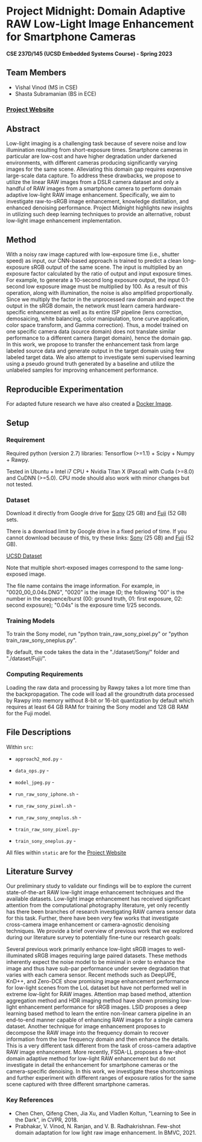 # Project Midnight: Domain Adaptive RAW Low-Light Image Enhancement for Smartphone Cameras
**CSE 237D/145 (UCSD Embedded Systems Course) - Spring 2023**

## Team Members
- Vishal Vinod (MS in CSE)
- Shasta Subramanian (BS in ECE)

### [Project Website](https://vishal-vinod.github.io/project-midnight/)

## Abstract
Low-light imaging is a challenging task because of severe noise and low illumination resulting from short-exposure times. Smartphone cameras in particular are low-cost and have higher degradation under darkened environments, with different cameras producing significantly varying images for the same scene. Alleviating this domain gap requires expensive large-scale data capture. To address these drawbacks, we propose to utilize the linear RAW images from a DSLR camera dataset and only a handful of RAW images from a smartphone camera to perform domain adaptive low-light RAW image enhancement. Specifically, we aim to investigate raw-to-sRGB image enhancement, knowledge distillation, and enhanced denoising performance. Project Midnight highlights new insights in utilizing such deep learning techniques to provide an alternative, robust low-light image enhancement implementation. 

## Method
With a noisy raw image captured with low-exposure time (i.e., shutter speed) as input, our CNN-based approach is trained to predict a clean long-exposure sRGB output of the same scene. The input is multiplied by an exposure factor calculated by the ratio of output and input exposure times. For example, to generate a 10-second long exposure output, the input 0.1-second low exposure image must be multiplied by 100. As a result of this operation, along with illumination, the noise is also amplified proportionally. Since we multiply the factor in the unprocessed raw domain and expect the output in the sRGB domain, the network must learn camera hardware-specific enhancement as well as its entire ISP pipeline (lens correction, demosaicing, white balancing, color manipulation, tone curve application, color space transform, and Gamma correction). Thus, a model trained on one specific camera data (source domain) does not translate similar performance to a different camera (target domain), hence the domain gap. In this work, we propose to transfer the enhancement task from large labeled source data and generate output in the target domain using few labeled target data. We also attempt to investigate semi supervised learning using a pseudo ground truth generated by a baseline and utilize the unlabeled samples for improving enhancement performance.

## Reproducible Experimentation
For adapted future research we have also created a [Docker Image](https://hub.docker.com/r/vvinodhub/midnight).

## Setup

### Requirement
Required python (version 2.7) libraries: Tensorflow (>=1.1) + Scipy + Numpy + Rawpy.

Tested in Ubuntu + Intel i7 CPU + Nvidia Titan X (Pascal) with Cuda (>=8.0) and CuDNN (>=5.0). CPU mode should also work with minor changes but not tested.

### Dataset

Download it directly from Google drive for [Sony](https://storage.googleapis.com/isl-datasets/SID/Sony.zip) (25 GB)  and [Fuji](https://storage.googleapis.com/isl-datasets/SID/Fuji.zip) (52 GB) sets. 

There is a download limit by Google drive in a fixed period of time. If you cannot download because of this, try these links: [Sony](https://drive.google.com/open?id=1G6VruemZtpOyHjOC5N8Ww3ftVXOydSXx) (25 GB)  and [Fuji](https://drive.google.com/open?id=1C7GeZ3Y23k1B8reRL79SqnZbRBc4uizH) (52 GB).

[UCSD Dataset](https://drive.google.com/drive/folders/1tRrv0ptKCt3Z_tu2sNJ2eliIYG61tohX?usp=sharing)

Note that multiple short-exposed images correspond to the same long-exposed image. 

The file name contains the image information. For example, in "0020_00_0.04s.DNG", "0020" is the image ID; the following "00" is the number in the sequence/burst (00: ground truth, 01: first exposure, 02: second exposure); "0.04s" is the exposure time 1/25 seconds.  

### Training Models
To train the Sony model, run "python train_raw_sony_pixel.py" or "python train_raw_sony_oneplus.py".

By default, the code takes the data in the "./dataset/Sony/" folder and "./dataset/Fuji/".

### Computing Requirements
Loading the raw data and processing by Rawpy takes a lot more time than the backpropagation. The code will load all the groundtruth data processed by Rawpy into memory without 8-bit or 16-bit quantization by default which requires at least 64 GB RAM for training the Sony model and 128 GB RAM for the Fuji model.

## File Descriptions
Within `src`:
* `approach2_mod.py` - 

* `data_ops.py` - 

* `model_jpeg.py` - 

* `run_raw_sony_iphone.sh` - 

* `run_raw_sony_pixel.sh` - 

* `run_raw_sony_oneplus.sh` - 

* `train_raw_sony_pixel.py`- 

* `train_sony_oneplus.py` - 

All files within `static` are for the [Project Website](https://vishal-vinod.github.io/project-midnight/)

## Literature Survey
Our preliminary study to validate our findings will be to explore the current state-of-the-art RAW low-light image enhancement techniques and the available datasets. Low-light image enhancement has received significant attention from the computational photography literature, yet only recently has there been branches of research investigating RAW camera sensor data for this task. Further, there have been very few works that investigate cross-camera image enhancement or camera-agnostic denoising techniques. We provide a brief overview of previous work that we explored during our literature survey to potentially fine-tune our research goals:

Several previous work primarily enhance low-light sRGB images to well-illuminated sRGB images  requiring large paired datasets. These methods inherently expect the noise model to be minimal in order to enhance the image and thus have sub-par performance under severe degradation that varies with each camera sensor. Recent methods such as DeepUPE, KnD++, and Zero-DCE show promising image enhancement performance for low-light scenes from the LoL dataset but have not performed well in extreme low-light for RAW images. Attention map based method, attention aggregation method and HDR imaging method have shown promising low-light enhancement performance for sRGB images. LSID proposes a deep learning based method to learn the entire non-linear camera pipeline in an end-to-end manner capable of enhancing RAW images for a single camera dataset. Another technique for image enhancement proposes to decompose the RAW image into the frequency domain to recover information from the low frequency domain and then enhance the details. This is a very different task different from the task of cross-camera adaptive RAW image enhancement. More recently, FSDA-LL proposes a few-shot domain adaptive method for low-light RAW enhancement but do not investigate in detail the enhancement for smartphone cameras or the camera-specific denoising. In this work, we investigate these shortcomings and further experiment with different ranges of exposure ratios for the same scene captured with three different smartphone cameras.

### Key References
- Chen Chen, Qifeng Chen, Jia Xu, and Vladlen Koltun, "Learning to See in the Dark", in CVPR, 2018.
- Prabhakar, V. Vinod, N. Ranjan, and V. B. Radhakrishnan. Few-shot domain adaptation for low light raw image enhancement. In BMVC, 2021.